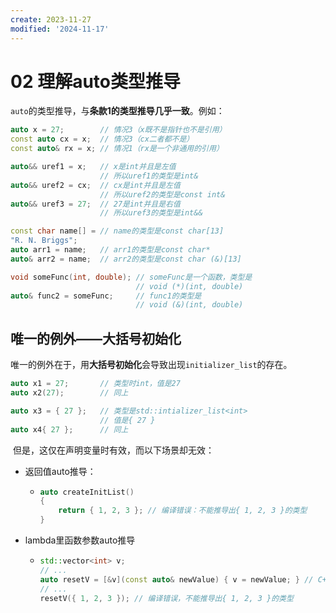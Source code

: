 ```yaml
---
create: 2023-11-27
modified: '2024-11-17'
---
```


# 02 理解auto类型推导

​	`auto`的类型推导，与**条款1的类型推导几乎一致**。例如：

```C++
auto x = 27; 		// 情况3（x既不是指针也不是引用）
const auto cx = x; 	// 情况3（cx二者都不是）
const auto& rx = x; // 情况1（rx是一个非通用的引用）

auto&& uref1 = x; 	// x是int并且是左值
					// 所以uref1的类型是int&
auto&& uref2 = cx; 	// cx是int并且是左值
					// 所以uref2的类型是const int&
auto&& uref3 = 27; 	// 27是int并且是右值
					// 所以uref3的类型是int&&

const char name[] = // name的类型是const char[13]
"R. N. Briggs";
auto arr1 = name; 	// arr1的类型是const char*
auto& arr2 = name; 	// arr2的类型是const char (&)[13]

void someFunc(int, double); // someFunc是一个函数，类型是
							// void (*)(int, double)
auto& func2 = someFunc; 	// func1的类型是
							// void (&)(int, double)
```

## 唯一的例外——大括号初始化

​	唯一的例外在于，用**大括号初始化**会导致出现`initializer_list`的存在。

```C++
auto x1 = 27; 		// 类型时int，值是27
auto x2(27); 		// 同上

auto x3 = { 27 }; 	// 类型是std::intializer_list<int>
					// 值是{ 27 }
auto x4{ 27 }; 		// 同上
```

​	但是，这仅在声明变量时有效，而以下场景却无效：

* 返回值auto推导：

  * ```C++
    auto createInitList()
    {
    	return { 1, 2, 3 }; // 编译错误：不能推导出{ 1, 2, 3 }的类型
    }
    ```

* lambda里函数参数auto推导

  * ```C++
    std::vector<int> v;
    // ...
    auto resetV = [&v](const auto& newValue) { v = newValue; } // C++14
    // ...
    resetV({ 1, 2, 3 }); // 编译错误，不能推导出{ 1, 2, 3 }的类型
    ```